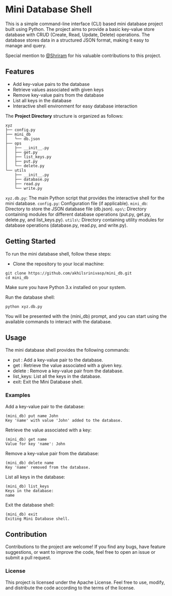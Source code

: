 # Mini Database Shell
This is a simple command-line interface (CLI) based mini database project built using Python. The project aims to provide a basic key-value store database with CRUD (Create, Read, Update, Delete) operations. The database stores data in a structured JSON format, making it easy to manage and query.

Special mention to [@Shriram](https://github.com/Shriram-Gunasekar?tab=repositories) for his valuable contributions to this project.

## Features
- Add key-value pairs to the database
- Retrieve values associated with given keys
- Remove key-value pairs from the database
- List all keys in the database
- Interactive shell environment for easy database interaction

The **Project Directory** structure is organized as follows:
```
xyz
├── config.py
├── mini_db
│   └── db.json
├── ops
│   ├── __init__.py
│   ├── get.py
│   ├── list_keys.py
│   ├── put.py
│   └── delete.py
└── utils
    ├── __init__.py
    ├── database.py
    ├── read.py
    └── write.py
```

`xyz.db.py`: The main Python script that provides the interactive shell for the mini database.
`config.py`: Configuration file (if applicable).
`mini_db`: Directory to store the JSON database file (db.json).
`ops\`: Directory containing modules for different database operations (put.py, get.py, delete.py, and list_keys.py).
`utils\`: Directory containing utility modules for database operations (database.py, read.py, and write.py).

## Getting Started
To run the mini database shell, follow these steps:

- Clone the repository to your local machine:
```
git clone https://github.com/akhilsrinivasp/mini_db.git
cd mini_db
```
Make sure you have Python 3.x installed on your system.

Run the database shell:
```
python xyz.db.py
```
You will be presented with the (mini_db) prompt, and you can start using the available commands to interact with the database.

## Usage
The mini database shell provides the following commands:

- put <key> <value>: Add a key-value pair to the database.
- get <key>: Retrieve the value associated with a given key.
- delete <key>: Remove a key-value pair from the database.
- list_keys: List all the keys in the database.
- exit: Exit the Mini Database shell.

### Examples

Add a key-value pair to the database:
```
(mini_db) put name John
Key 'name' with value 'John' added to the database.
```

Retrieve the value associated with a key:
```
(mini_db) get name
Value for key 'name': John
```

Remove a key-value pair from the database:
```
(mini_db) delete name
Key 'name' removed from the database.
```

List all keys in the database:
```
(mini_db) list_keys
Keys in the database:
name
```

Exit the database shell:
```
(mini_db) exit
Exiting Mini Database shell.
```

## Contribution
Contributions to the project are welcome! If you find any bugs, have feature suggestions, or want to improve the code, feel free to open an issue or submit a pull request.

### License
This project is licensed under the Apache License. Feel free to use, modify, and distribute the code according to the terms of the license.
